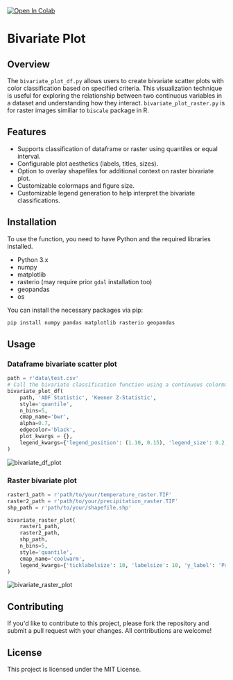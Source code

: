 [![Open In Colab](https://colab.research.google.com/assets/colab-badge.svg)](https://colab.research.google.com/github/akhi9661/bivariate_plot_py/blob/main/bivariate.ipynb)

# Bivariate Plot

## Overview

The `bivariate_plot_df.py` allows users to create bivariate scatter plots with color classification based on specified criteria. This visualization technique is useful for exploring the relationship between two continuous variables in a dataset and understanding how they interact. `bivariate_plot_raster.py` is for raster images similiar to `biscale` package in R.

## Features

- Supports classification of dataframe or raster using quantiles or equal interval.
- Configurable plot aesthetics (labels, titles, sizes).
- Option to overlay shapefiles for additional context on raster bivariate plot.
- Customizable colormaps and figure size.
- Customizable legend generation to help interpret the bivariate classifications.

## Installation

To use the function, you need to have Python and the required libraries installed. 
- Python 3.x
- numpy
- matplotlib
- rasterio (may require prior `gdal` installation too)
- geopandas
- os

You can install the necessary packages via pip:

```bash
pip install numpy pandas matplotlib rasterio geopandas
```

## Usage


### Dataframe bivariate scatter plot
```python
path = r'data\test.csv'
# Call the bivariate classification function using a continuous colormap
bivariate_plot_df(
    path, 'ADF Statistic', 'Keener Z-Statistic',
    style='quantile', 
    n_bins=5, 
    cmap_name='bwr', 
    alpha=0.7, 
    edgecolor='black', 
    plot_kwargs = {},
    legend_kwargs={'legend_position': (1.10, 0.15), 'legend_size': 0.2, 'ticklabelsize': 10}
)
```

![bivariate_df_plot](https://github.com/user-attachments/assets/686a22c8-a484-4cad-b75e-29a38554964e)


### Raster bivariate plot

```python
raster1_path = r'path/to/your/temperature_raster.TIF'
raster2_path = r'path/to/your/precipitation_raster.TIF'
shp_path = r'path/to/your/shapefile.shp'

bivariate_raster_plot(
    raster1_path, 
    raster2_path, 
    shp_path, 
    n_bins=5, 
    style='quantile', 
    cmap_name='coolwarm', 
    legend_kwargs={'ticklabelsize': 10, 'labelsize': 10, 'y_label': 'Precipitation (mm)', 'x_label':'Temperature (°C)'}
)

```

![bivariate_raster_plot](https://github.com/user-attachments/assets/673a11ba-71b2-449e-861a-609be037d7d8)


## Contributing
If you'd like to contribute to this project, please fork the repository and submit a pull request with your changes. All contributions are welcome!

## License
This project is licensed under the MIT License. 

